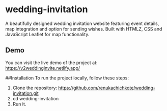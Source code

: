 # wedding-invitation

A beautifully designed wedding invitation website featuring event details, map integration and option for sending wishes. Built with HTMLZ, CSS and JavaScript Leaflet for map functionality.

## Demo

You can visit the live demo of the project at:
https://v2weddinginvite.netlify.app/

##Installation
To run the project locally, follow these steps:

1. Clone the repository:
   https://github.com/renukachichkote/wedding-invitation.git
2. cd wedding-invitation
3. Run it.
